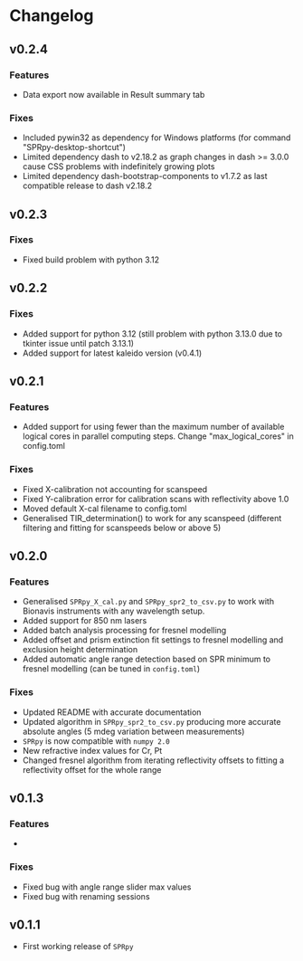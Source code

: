# Changelog

## v0.2.4

### Features
- Data export now available in Result summary tab

### Fixes
- Included pywin32 as dependency for Windows platforms (for command "SPRpy-desktop-shortcut")
- Limited dependency dash to v2.18.2 as graph changes in dash >= 3.0.0 cause CSS problems with indefinitely growing plots
- Limited dependency dash-bootstrap-components to v1.7.2 as last compatible release to dash v2.18.2

## v0.2.3

### Fixes
- Fixed build problem with python 3.12

## v0.2.2

### Fixes
- Added support for python 3.12 (still problem with python 3.13.0 due to tkinter issue until patch 3.13.1)
- Added support for latest kaleido version (v0.4.1)

## v0.2.1

### Features
- Added support for using fewer than the maximum number of available logical cores in parallel computing steps. Change "max_logical_cores" in config.toml

### Fixes

- Fixed X-calibration not accounting for scanspeed
- Fixed Y-calibration error for calibration scans with reflectivity above 1.0 
- Moved default X-cal filename to config.toml
- Generalised TIR_determination() to work for any scanspeed (different filtering and fitting for scanspeeds below or above 5)

## v0.2.0

### Features

- Generalised `SPRpy_X_cal.py` and `SPRpy_spr2_to_csv.py` to work with Bionavis instruments with any wavelength setup.
- Added support for 850 nm lasers
- Added batch analysis processing for fresnel modelling
- Added offset and prism extinction fit settings to fresnel modelling and exclusion height determination
- Added automatic angle range detection based on SPR minimum to fresnel modelling (can be tuned in `config.toml`)

### Fixes

- Updated README with accurate documentation
- Updated algorithm in `SPRpy_spr2_to_csv.py` producing more accurate absolute angles (5 mdeg variation between measurements)
- `SPRpy` is now compatible with `numpy 2.0`
- New refractive index values for Cr, Pt
- Changed fresnel algorithm from iterating reflectivity offsets to fitting a reflectivity offset for the whole range

## v0.1.3

### Features

-

### Fixes

- Fixed bug with angle range slider max values
- Fixed bug with renaming sessions

## v0.1.1 

- First working release of `SPRpy`